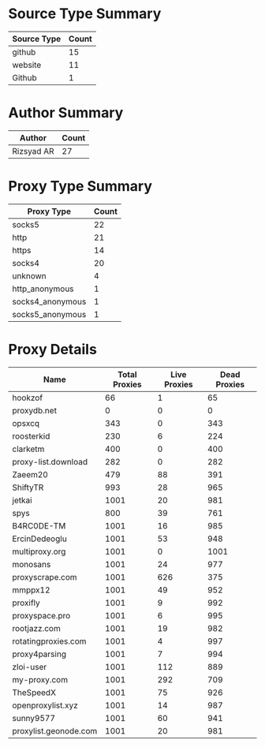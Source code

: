 # Source Type Summary

| Source Type | Count |
|-------------|-------|
| github | 15 |
| website | 11 |
| Github | 1 |


# Author Summary

| Author | Count |
|--------|-------|
| Rizsyad AR | 27 |


# Proxy Type Summary

| Proxy Type | Count |
|------------|-------|
| socks5 | 22 |
| http | 21 |
| https | 14 |
| socks4 | 20 |
| unknown | 4 |
| http_anonymous | 1 |
| socks4_anonymous | 1 |
| socks5_anonymous | 1 |


# Proxy Details

| Name | Total Proxies | Live Proxies | Dead Proxies |
|------|---------------|--------------|---------------|
| hookzof | 66 | 1 | 65 |
| proxydb.net | 0 | 0 | 0 |
| opsxcq | 343 | 0 | 343 |
| roosterkid | 230 | 6 | 224 |
| clarketm | 400 | 0 | 400 |
| proxy-list.download | 282 | 0 | 282 |
| Zaeem20 | 479 | 88 | 391 |
| ShiftyTR | 993 | 28 | 965 |
| jetkai | 1001 | 20 | 981 |
| spys | 800 | 39 | 761 |
| B4RC0DE-TM | 1001 | 16 | 985 |
| ErcinDedeoglu | 1001 | 53 | 948 |
| multiproxy.org | 1001 | 0 | 1001 |
| monosans | 1001 | 24 | 977 |
| proxyscrape.com | 1001 | 626 | 375 |
| mmppx12 | 1001 | 49 | 952 |
| proxifly | 1001 | 9 | 992 |
| proxyspace.pro | 1001 | 6 | 995 |
| rootjazz.com | 1001 | 19 | 982 |
| rotatingproxies.com | 1001 | 4 | 997 |
| proxy4parsing | 1001 | 7 | 994 |
| zloi-user | 1001 | 112 | 889 |
| my-proxy.com | 1001 | 292 | 709 |
| TheSpeedX | 1001 | 75 | 926 |
| openproxylist.xyz | 1001 | 14 | 987 |
| sunny9577 | 1001 | 60 | 941 |
| proxylist.geonode.com | 1001 | 20 | 981 |
